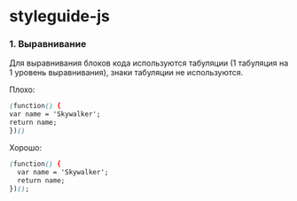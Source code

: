 # styleguide-js

### 1. Выравнивание

Для выравнивания блоков кода используются табуляции (1 табуляция на 1 уровень выравнивания), знаки табуляции не используются.

Плохо:
```css
(function() {
var name = 'Skywalker';
return name;
})()
```
Хорошо:
```css
(function() {
  var name = 'Skywalker';
  return name;
})();
```
